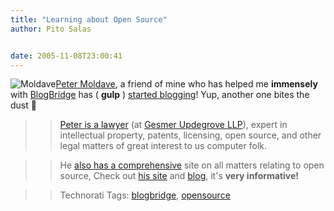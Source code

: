 ```yaml
---
title: "Learning about Open Source"
author: Pito Salas


date: 2005-11-08T23:00:41
---
```



>>

>>
![Moldave](https://i0.wp.com/s3.media.squarespace.com/production/1075723/12829350/weblogs/images/moldave.jpg?resize=74%2C114)[Peter
Moldave](<http://opensourcelegal.org/>), a friend of mine who has helped me
**immensely** with [BlogBridge](<http://www.blogbridge.com/>) has ( **gulp** )
[started blogging](<http://opensourcelegal.org/blog/>)! Yup, another one bites
the dust 🙂

>>

>> [Peter is a lawyer](<http://opensourcelegal.org/bio/>) (at [Gesmer
Updegrove LLP](<http://www.gesmer.com/>)), expert in intellectual property,
patents, licensing, open source, and other legal matters of great interest to
us computer folk.

>>

>> He [also has a comprehensive](<http://opensourcelegal.org/>) site on all
matters relating to open source, Check out [his
site](<http://opensourcelegal.org/>) and
[blog](<http://opensourcelegal.org/blog/>), it's **very informative!**

>>

>> Technorati Tags: [blogbridge](<http://www.technorati.com/tag/blogbridge>),
[opensource](<http://www.technorati.com/tag/opensource>)


